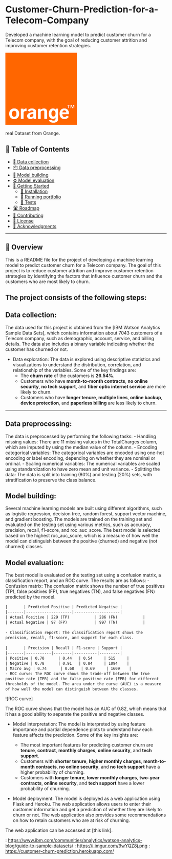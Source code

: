 # Customer-Churn-Prediction-for-a-Telecom-Company
Developed a machine learning model to predict customer churn for a Telecom company, with the goal of reducing customer attrition and improving customer retention strategies. 

![](orange.png)

real Dataset from Orange.
## 📖 Table of Contents

- [📍  Data collection](#data-collection)
- [📦 Data preprocessing](#data-preprocessing)
- [📂 Model building](#model-building)
- [⚙️ Model evaluation](#model-evaluation)
- [🚀 Getting Started](#-getting-started)
    - [🔧 Installation](#-installation)
    - [🤖 Running portfolio](#-running-portfolio)
    - [🧪 Tests](#-tests)
- [🛣 Roadmap](#-roadmap)
- [🤝 Contributing](#-contributing)
- [📄 License](#-license)
- [👏 Acknowledgments](#-acknowledgments)
---
## 📍 Overview

This is a README file for the project of developing a machine learning model to predict customer churn for a Telecom company. The goal of this project is to reduce customer attrition and improve customer retention strategies by identifying the factors that influence customer churn and the customers who are most likely to churn.

The project consists of the following steps:
---
##  Data collection:
The data used for this project is obtained from the [IBM Watson Analytics Sample Data Sets], which contains information about 7043 customers of a Telecom company, such as demographic, account, service, and billing details. The data also includes a binary variable indicating whether the customer has churned or not.
- Data exploration: The data is explored using descriptive statistics and visualizations to understand the distribution, correlation, and relationship of the variables. Some of the key findings are:
    - The **churn rate** of the customers is **26.54%**.
    - Customers who have **month-to-month contracts**, **no online security**, **no tech support**, and **fiber optic internet service** are more likely to churn.
    - Customers who have **longer tenure**, **multiple lines**, **online backup**, **device protection**, and **paperless billing** are less likely to churn.
---
## Data preprocessing:
The data is preprocessed by performing the following tasks:
    - Handling missing values: There are 11 missing values in the TotalCharges column, which are imputed by using the median value of the column.
    - Encoding categorical variables: The categorical variables are encoded using one-hot encoding or label encoding, depending on whether they are nominal or ordinal.
    - Scaling numerical variables: The numerical variables are scaled using standardization to have zero mean and unit variance.
    - Splitting the data: The data is split into training (80%) and testing (20%) sets, with stratification to preserve the class balance.
## Model building:
Several machine learning models are built using different algorithms, such as logistic regression, decision tree, random forest, support vector machine, and gradient boosting. The models are trained on the training set and evaluated on the testing set using various metrics, such as accuracy, precision, recall, f1-score, and roc_auc_score. The best model is selected based on the highest roc_auc_score, which is a measure of how well the model can distinguish between the positive (churned) and negative (not churned) classes.
## Model evaluation: 
The best model is evaluated on the testing set using a confusion matrix, a classification report, and an ROC curve. The results are as follows:
    - Confusion matrix: The confusion matrix shows the number of true positives (TP), false positives (FP), true negatives (TN), and false negatives (FN) predicted by the model.

    |       | Predicted Positive | Predicted Negative |
    |-------|--------------------|--------------------|
    | Actual Positive | 229 (TP)           | 286 (FN)           |
    | Actual Negative | 97 (FP)            | 997 (TN)           |

    - Classification report: The classification report shows the precision, recall, f1-score, and support for each class.

    |       | Precision | Recall | F1-score | Support |
    |-------|-----------|--------|----------|---------|
    | Positive | 0.70      | 0.44   | 0.54     | 515     |
    | Negative | 0.78      | 0.91   | 0.84     | 1094    |
    | Macro avg | 0.74      | 0.68   | 0.69     | 1609    |
    - ROC curve: The ROC curve shows the trade-off between the true positive rate (TPR) and the false positive rate (FPR) for different thresholds of the model. The area under the curve (AUC) is a measure of how well the model can distinguish between the classes.

![ROC curve]

The ROC curve shows that the model has an AUC of 0.82, which means that it has a good ability to separate the positive and negative classes.

- Model interpretation: The model is interpreted by using feature importance and partial dependence plots to understand how each feature affects the prediction. Some of the key insights are:
    - The most important features for predicting customer churn are **tenure**, **contract**, **monthly charges**, **online security**, and **tech support**.
    - Customers with **shorter tenure**, **higher monthly charges**, **month-to-month contracts**, **no online security**, and **no tech support** have a higher probability of churning.
    - Customers with **longer tenure**, **lower monthly charges**, **two-year contracts**, **online security**, and **tech support** have a lower probability of churning.

- Model deployment: The model is deployed as a web application using Flask and Heroku. The web application allows users to enter their customer information and get a prediction of whether they are likely to churn or not. The web application also provides some recommendations on how to retain customers who are at risk of churning.

The web application can be accessed at [this link].

: https://www.ibm.com/communities/analytics/watson-analytics-blog/guide-to-sample-datasets/
: https://i.imgur.com/9wYQZ8j.png
: https://customer-churn-prediction.herokuapp.com/
